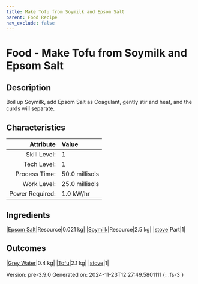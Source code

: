 ```yaml
---
title: Make Tofu from Soymilk and Epsom Salt
parent: Food Recipe
nav_exclude: false
---
```

# Food - Make Tofu from Soymilk and Epsom Salt

## Description
 Boil up Soymilk, add Epsom Salt as Coagulant,&#10;&#9;&#9;&#9;gently stir and heat, and the curds will separate.

## Characteristics

| Attribute      | Value |
|--------:|:------|
|Skill Level:|1|
|Tech Level:|1|
|Process Time:|50.0 millisols|
|Work Level:|25.0 millisols|
|Power Required:|1.0 kW/hr|

## Ingredients

|[Epsom Salt](../resource/epsom-salt.html)|Resource|0.021 kg|
|[Soymilk](../resource/soymilk.html)|Resource|2.5 kg|
|[stove](../part/stove.html)|Part|1|

## Outcomes

|[Grey Water](../resource/grey-water.html)|0.4 kg|
|[Tofu](../resource/tofu.html)|2.1 kg|
|[stove](../part/stove.html)|1|


Version: pre-3.9.0 Generated on: 2024-11-23T12:27:49.5801111
{: .fs-3 }

